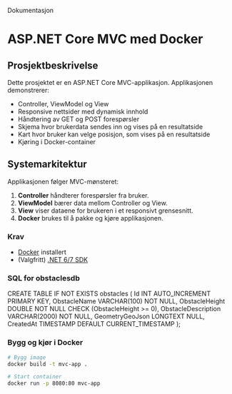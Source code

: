 Dokumentasjon

# ASP.NET Core MVC med Docker

## Prosjektbeskrivelse
Dette prosjektet er en ASP.NET Core MVC-applikasjon. 
Applikasjonen demonstrerer:
- Controller, ViewModel og View
- Responsive nettsider med dynamisk innhold
- Håndtering av GET og POST forespørsler
- Skjema hvor brukerdata sendes inn og vises på en resultatside
- Kart hvor bruker kan velge posisjon, som vises på en resultatside
- Kjøring i Docker-container


## Systemarkitektur
Applikasjonen følger MVC-mønsteret:

1. **Controller** håndterer forespørsler fra bruker.
2. **ViewModel** bærer data mellom Controller og View.
3. **View** viser dataene for brukeren i et responsivt grensesnitt.
4. **Docker** brukes til å pakke og kjøre applikasjonen.


### Krav
- [Docker](https://www.docker.com/) installert
- (Valgfritt) [.NET 6/7 SDK](https://dotnet.microsoft.com/en-us/download)

### SQL for obstaclesdb
CREATE TABLE IF NOT EXISTS obstacles (
    Id INT AUTO_INCREMENT PRIMARY KEY,
    ObstacleName VARCHAR(100) NOT NULL,
    ObstacleHeight DOUBLE NOT NULL CHECK (ObstacleHeight >= 0),
    ObstacleDescription VARCHAR(2000) NOT NULL,
    GeometryGeoJson LONGTEXT NULL,
    CreatedAt TIMESTAMP DEFAULT CURRENT_TIMESTAMP
);


### Bygg og kjør i Docker
```bash
# Bygg image
docker build -t mvc-app .

# Start container
docker run -p 8080:80 mvc-app

